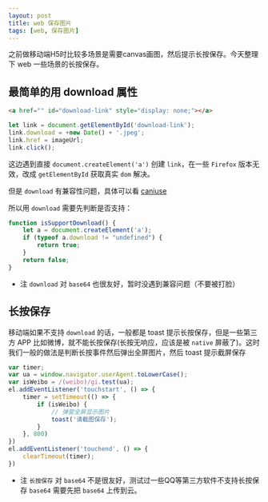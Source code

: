 ```yaml
---
layout: post
title: web 保存图片
tags: [web, 保存图片]
---
```



之前做移动端H5时比较多场景是需要canvas画图，然后提示长按保存。今天整理下 web 一些场景的长按保存。







## 最简单的用 download 属性

```html
<a href="" id="download-link" style="display: none;"></a>
```
```js
let link = document.getElementById('download-link');
link.download = +new Date() + '.jpeg';
link.href = imageUrl;
link.click();
```

这边遇到直接 `document.createElement('a')` 创建 `link`，在一些 `Firefox` 版本无效，改成 `getElementById` 获取真实 `dom` 解决。

但是 `download` 有兼容性问题，具体可以看 [caniuse](https://caniuse.com/#search=download)

所以用 `download` 需要先判断是否支持：

```js
function isSupportDownload() {
    let a = document.createElement('a');
    if (typeof a.download != "undefined") {
        return true;
    }
    return false;
}
```

* 注 `download` 对 `base64` 也很友好，暂时没遇到兼容问题（不要被打脸）


## 长按保存

移动端如果不支持 `download` 的话，一般都是 toast 提示长按保存，但是一些第三方 APP 比如微博，就不能长按保存(长按无响应，应该是被 `native` 屏蔽了)。这时我们一般的做法是判断长按事件然后弹出全屏图片，然后 toast 提示截屏保存

```js
var timer;
var ua = window.navigator.userAgent.toLowerCase();
var isWeibo = /(weibo)/gi.test(ua);
el.addEventListener('touchstart', () => {
    timer = setTimeout(() => {
        if (isWeibo) {
            // 弹窗全屏显示图片
            toast('请截图保存');
        }
    }, 800)
})
el.addEventListener('touchend', () => {
    clearTimeout(timer);
})
```

* 注 `长按保存` 对 `base64` 不是很友好，测试过一些QQ等第三方软件不支持长按保存 `base64` 需要先把 `base64` 上传到云。












